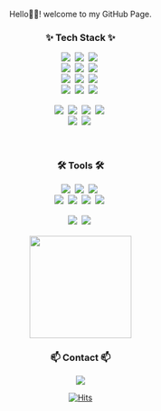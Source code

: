 <p align=center>
Hello🤘🏻! welcome to my GitHub Page. 
</p>

[//]: # "[![NOMAD's github stats](https://github-readme-stats.vercel.app/api?username=restinbeat)](https://github.com/restinbeat/restinbeat)"

<h3 align="center">✨ Tech Stack ✨</h3>
<div align="center">
    <img src="https://img.shields.io/badge/Java-007396?style=for-the-badge&logo=java&logoColor=white" />&nbsp
    <img src="https://img.shields.io/badge/kotlin-352A71?style=for-the-badge&logo=kotlin&logoColor=#white" />&nbsp
    <img src="https://img.shields.io/badge/JPA-59666C?style=for-the-badge&logo=hibernate&logoColor=white" />&nbsp
</div>
<div align="center">
    <img src="https://img.shields.io/badge/spring-6DB33F?style=for-the-badge&logo=spring&logoColor=white" />&nbsp
    <img src="https://img.shields.io/badge/springboot-6DB33F?style=for-the-badge&logo=springboot&logoColor=white" />&nbsp
    <img src="https://img.shields.io/badge/thymeleaf-005F0F?style=for-the-badge&logo=thymeleaf&logoColor=white" />&nbsp
</div>
<div align="center">
    <img src="https://img.shields.io/badge/mysql-4479A1?style=for-the-badge&logo=mysql&logoColor=white" />&nbsp
    <img src="https://img.shields.io/badge/postgresql-4169E1?style=for-the-badge&logo=postgresql&logoColor=white" />&nbsp
    <img src="https://img.shields.io/badge/oracle-F80000?style=for-the-badge&logo=oracle&logoColor=white" />&nbsp
</div>
<div align="center">
    <img src="https://img.shields.io/badge/gradle-02303A?style=for-the-badge&logo=gradle&logoColor=white" />&nbsp
    <img src="https://img.shields.io/badge/maven-C71A36?style=for-the-badge&logo=apachemaven&logoColor=white" />&nbsp
    <img src="https://img.shields.io/badge/jenkins-D24939?style=for-the-badge&logo=jenkins&logoColor=white" />&nbsp
</div>
<br>
<div align="center"> 
    <img src="https://img.shields.io/badge/javascript-F7DF1E.svg?style=for-the-badge&logo=javascript&logoColor=20232a" />&nbsp
    <img src="https://img.shields.io/badge/vue.js-4FC08D.svg?style=for-the-badge&logo=vue.js&logoColor=white" />&nbsp
    <img src="https://img.shields.io/badge/react-20232a.svg?style=for-the-badge&logo=react&logoColor=61DAFB" />&nbsp
    <img src="https://img.shields.io/badge/html5-E34F26.svg?style=for-the-badge&logo=html5&logoColor=white" />&nbsp
</div>

<div align="center">
    <img src="https://img.shields.io/badge/tailwindcss-1daabb.svg?style=for-the-badge&logo=tailwind-css&logoColor=white" />&nbsp
    <img src="https://img.shields.io/badge/css3-1572B6.svg?style=for-the-badge&logo=css3&logoColor=white" />&nbsp
</div>

<br>
<br>

<h3 align="center">🛠 Tools 🛠</h3>
<div align="center">
    <img src="https://img.shields.io/badge/jira-0052CC.svg?style=for-the-badge&logo=jira&logoColor=white" />&nbsp
    <img src="https://img.shields.io/badge/confluence-172B4D.svg?style=for-the-badge&logo=confluence&logoColor=white" />&nbsp
    <img src="https://img.shields.io/badge/slack-4A154B.svg?style=for-the-badge&logo=slack&logoColor=white" />&nbsp
</div>
<div align="center">
    <img src="https://img.shields.io/badge/git-F05033.svg?style=for-the-badge&logo=git&logoColor=white" />&nbsp
    <img src="https://img.shields.io/badge/github-181717.svg?style=for-the-badge&logo=github&logoColor=white" />&nbsp
    <img src="https://img.shields.io/badge/Notion-F3F3F3.svg?style=for-the-badge&logo=notion&logoColor=black" />&nbsp
    <img src="https://img.shields.io/badge/figma-F24E1E.svg?style=for-the-badge&logo=figma&logoColor=white" />&nbsp
</div>

<br>

<div align="center">
    <img src="https://img.shields.io/badge/VSCode-2C2C32.svg?style=for-the-badge&logo=visual-studio-code&logoColor=22ABF3" />&nbsp
    <img src="https://img.shields.io/badge/intellij-2C2C32.svg?style=for-the-badge&logo=intellijidea&logoColor=F37726" />&nbsp
</div>

<br>

<div align=center>
<a href="https://github.com/restinbeat">
    <img height=180 align="center" src="https://github-readme-stats.vercel.app/api/top-langs?username=restinbeat&layout=compact&langs_count=8&card_width=320&theme=tokyonight" />
</a>

<h3 align="center">📫 Contact 📫</h3>
<div align="center">
    <a href="mailto:thek226@gmail.com">
        <img src="https://img.shields.io/badge/thek226@gmail.com-D14836?style=for-the-badge&logo=gmail&logoColor=white"/>
    </a>
</div>

[![Hits](https://hits.seeyoufarm.com/api/count/incr/badge.svg?url=https%3A%2F%2Fgithub.com%2Frestinbeat&count_bg=%2379C83D&title_bg=%23555555&icon=apple.svg&icon_color=%23E7E7E7&title=hits&edge_flat=false)](https://hits.seeyoufarm.com)

[//]: # '[![Gmail Badge](https://img.shields.io/badge/Gmail-d14836?style=flat-square&logo=Gmail&logoColor=white&link=mailto:mindb0xxxx@gmail.com)](mailto:mindb0xxxx@gmail.com)'

</div>
